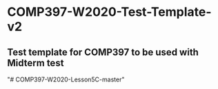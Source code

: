 # COMP397-W2020-Test-Template-v2

## Test template for COMP397 to be  used with Midterm test
"# COMP397-W2020-Lesson5C-master" 
